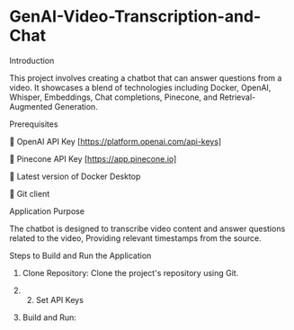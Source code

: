 # GenAI-Video-Transcription-and-Chat

Introduction

This project involves creating a chatbot that can answer questions from a video. It showcases
a blend of technologies including Docker, OpenAI, Whisper, Embeddings, Chat completions,
Pinecone, and Retrieval-Augmented Generation.

Prerequisites

   OpenAI API Key [https://platform.openai.com/api-keys]
  
   Pinecone API Key [https://app.pinecone.io]
  
   Latest version of Docker Desktop
  
   Git client

Application Purpose

The chatbot is designed to transcribe video content and answer questions related to the video, Providing relevant timestamps from the source.

Steps to Build and Run the Application
  1. Clone Repository: Clone the project's repository using Git.
  
  2. 2. Set API Keys
  
  3. Build and Run:
